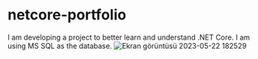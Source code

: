 # netcore-portfolio

I am developing a project to better learn and understand .NET Core. I am using MS SQL as the database.
![Ekran görüntüsü 2023-05-22 182529](https://github.com/ysarica/netcore-portfolio/assets/109359385/73262af8-f377-4e37-a885-b59cd2504860)
